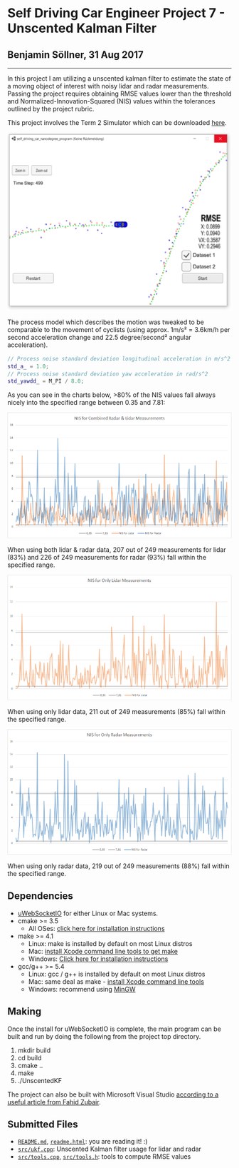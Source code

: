 # Self Driving Car Engineer Project 7 - Unscented Kalman Filter
## Benjamin Söllner, 31 Aug 2017

---
In this project I am utilizing a unscented kalman filter to estimate the state of a moving object of interest with noisy lidar and radar measurements. Passing the project requires obtaining RMSE values lower than the threshold and Normalized-Innovation-Squared (NIS) values within the tolerances outlined by the project rubric.

This project involves the Term 2 Simulator which can be downloaded [here](https://github.com/udacity/self-driving-car-sim/releases).

![Screenshot](report/screenshot.png)

The process model which describes the motion was tweaked to be comparable to the movement of cyclists (using approx. 1m/s² = 3.6km/h per second acceleration change and 22.5 degree/second² angular acceleration).

```c++
// Process noise standard deviation longitudinal acceleration in m/s^2
std_a_ = 1.0;
// Process noise standard deviation yaw acceleration in rad/s^2
std_yawdd_ = M_PI / 8.0;
```

As you can see in the charts below, >80% of the NIS values fall always nicely into the specified range between 0.35 and 7.81:

![Chart showing time series with NIS values of lidar & radar measurement](report/nis_both.png)

When using both lidar & radar data, 207 out of 249 measurements for lidar (83%) and 226 of 249 measurements for radar (93%) fall within the specified range.

![Chart showing time series with NIS values of lidar measurement](report/nis_lidar_only.png)

When using only lidar data, 211 out of 249 measurements (85%) fall within the specified range.

![Chart showing time series with NIS values of radar measurement](report/nis_radar_only.png)

When using only radar data, 219 out of 249 measurements (88%) fall within the specified range.

## Dependencies

* [uWebSocketIO](https://github.com/uWebSockets/uWebSockets) for either Linux or Mac systems.
* cmake >= 3.5
  * All OSes: [click here for installation instructions](https://cmake.org/install/)
* make >= 4.1
  * Linux: make is installed by default on most Linux distros
  * Mac: [install Xcode command line tools to get make](https://developer.apple.com/xcode/features/)
  * Windows: [Click here for installation instructions](http://gnuwin32.sourceforge.net/packages/make.htm)
* gcc/g++ >= 5.4
  * Linux: gcc / g++ is installed by default on most Linux distros
  * Mac: same deal as make - [install Xcode command line tools](https://developer.apple.com/xcode/features/)
  * Windows: recommend using [MinGW](http://www.mingw.org/)

## Making

Once the install for uWebSocketIO is complete, the main program can be built and run by doing the following from the project top directory.

1. mkdir build
2. cd build
3. cmake ..
4. make
5. ./UnscentedKF

The project can also be built with Microsoft Visual Studio [according to a useful article from Fahid Zubair](https://medium.com/@fzubair/udacity-carnd-term2-visual-studio-2015-17-setup-cca602e0b1cd).

## Submitted Files

* [``README.md``](README.md), [``readme.html``](readme.html): you are reading it! :)
* [``src/ukf.cpp``](src/ukf.cpp): Unscented Kalman filter usage for lidar and radar
* [``src/tools.cpp``](src/tools.cpp), [``src/tools.h``](src/tools.h): tools to compute RMSE values

